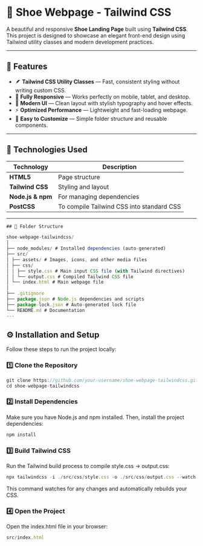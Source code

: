 # 👟 Shoe Webpage - Tailwind CSS

A beautiful and responsive **Shoe Landing Page** built using **Tailwind CSS**.  
This project is designed to showcase an elegant front-end design using Tailwind utility classes and modern development practices.

---

## 🚀 Features

- 🪶 **Tailwind CSS Utility Classes** — Fast, consistent styling without writing custom CSS.  
- 📱 **Fully Responsive** — Works perfectly on mobile, tablet, and desktop.  
- 🎨 **Modern UI** — Clean layout with stylish typography and hover effects.  
- ⚡ **Optimized Performance** — Lightweight and fast-loading webpage.  
- 🧩 **Easy to Customize** — Simple folder structure and reusable components.

---

## 🧱 Technologies Used

| Technology | Description |
|-------------|-------------|
| **HTML5** | Page structure |
| **Tailwind CSS** | Styling and layout |
| **Node.js & npm** | For managing dependencies |
| **PostCSS** | To compile Tailwind CSS into standard CSS |
---


```js
## 📁 Folder Structure

shoe-webpage-tailwindcss/
│
├── node_modules/ # Installed dependencies (auto-generated)
├── src/
│ ├── assets/ # Images, icons, and other media files
│ ├── css/
│ │ ├── style.css # Main input CSS file (with Tailwind directives)
│ │ └── output.css # Compiled Tailwind CSS file
│ └── index.html # Main webpage file
│
├── .gitignore
├── package.json # Node.js dependencies and scripts
├── package-lock.json # Auto-generated lock file
└── README.md # Documentation
---
```

## ⚙️ Installation and Setup

Follow these steps to run the project locally:

### 1️⃣ Clone the Repository
```js
git clone https://github.com/your-username/shoe-webpage-tailwindcss.git
cd shoe-webpage-tailwindcss
```

### 2️⃣ Install Dependencies

Make sure you have Node.js and npm installed.
Then, install the project dependencies:
```js
npm install
```

### 3️⃣ Build Tailwind CSS

Run the Tailwind build process to compile style.css → output.css:
```js
npx tailwindcss -i ./src/css/style.css -o ./src/css/output.css --watch
```
This command watches for any changes and automatically rebuilds your CSS.

### 4️⃣ Open the Project

Open the index.html file in your browser:
```js
src/index.html
```
